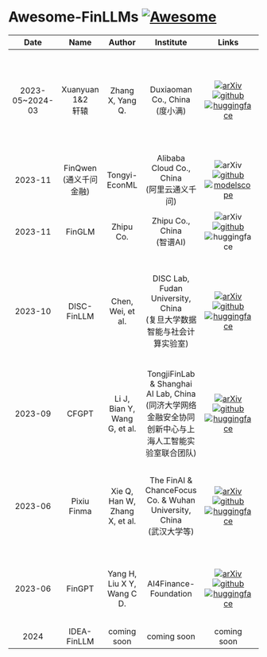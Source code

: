 # Awesome-FinLLMs [![Awesome](https://awesome.re/badge.svg)](https://awesome.re)

|  Date  | Name |      Author       |    Institute    | Links  | Paper
| :-----: | :-----: | :------------------: | :--------------: | :--------------: | :---------------------------------------------------------------------------------------------------------------------------------------------------------------------------------- | 
| 2023-05~2024-03 | Xuanyuan 1&2 <br/>轩辕 | Zhang X, Yang Q.  | Duxiaoman Co., China<br/>(度小满) |[![arXiv](https://img.shields.io/badge/Arxiv-2305.12002-b31b1b.svg?logo=arXiv)](https://arxiv.org/abs/2305.12002)[![github](https://img.shields.io/github/stars/Duxiaoman-DI/XuanYuan.svg?style=social)](https://github.com/Duxiaoman-DI/XuanYuan)[![huggingface](https://img.shields.io/badge/🤗-Model%206B~70B-yellow.svg)](https://huggingface.co/Duxiaoman-DI/XuanYuan2-70B-Chat) |XuanYuan 2.0: A Large Chinese Financial Chat Model with Hundreds of Billions Parameters |
| 2023-11 | FinQwen<br/>(通义千问金融) | Tongyi-EconML | Alibaba Cloud Co., China<br/>(阿里云通义千问) | ![arXiv](https://img.shields.io/badge/Arxiv-None-b31b1b.svg?logo=arXiv)[![github](https://img.shields.io/github/stars/Tongyi-EconML/FinQwen.svg?style=social)](https://github.com/Tongyi-EconML/FinQwen)[![modelscope](https://img.shields.io/badge/🤖-Model%2014B-blue.svg)](https://modelscope.cn/models/TongyiFinance/Tongyi-Finance-14B-Chat/) | [2023博金大模型挑战赛](https://tianchi.aliyun.com/competition/entrance/532164) | 
| 2023-11 | FinGLM | Zhipu Co. | Zhipu Co., China<br/>(智谱AI) | ![arXiv](https://img.shields.io/badge/Arxiv-None-b31b1b.svg?logo=arXiv)[![github](https://img.shields.io/github/stars/MetaGLM/FinGLM.svg?style=social)](https://github.com/MetaGLM/FinGLM)![huggingface](https://img.shields.io/badge/🤗-None-yellow.svg) | [SMP 2023 ChatGLM金融大模型挑战赛](https://tianchi.aliyun.com/competition/entrance/532126) |
| 2023-10 | DISC-FinLLM| Chen, Wei, et al. | DISC Lab, Fudan University, China<br/>(复旦大学数据智能与社会计算实验室) | [![arXiv](https://img.shields.io/badge/Arxiv-2310.15205-b31b1b.svg?logo=arXiv)](https://arxiv.org/abs/2310.15205)[![github](https://img.shields.io/github/stars/FudanDISC/DISC-FinLLM.svg?style=social)](https://github.com/FudanDISC/DISC-FinLLM)[![huggingface](https://img.shields.io/badge/🤗-Model%2013B-yellow.svg)](https://huggingface.co/Go4miii/DISC-FinLLM) | Disc-finllm: A chinese financial large language model based on multiple experts fine-tuning |
| 2023-09 | CFGPT | Li J, Bian Y, Wang G, et al. | TongjiFinLab & Shanghai AI Lab, China<br/>(同济大学网络金融安全协同创新中心与上海人工智能实验室联合团队) | [![arXiv](https://img.shields.io/badge/Arxiv-2309.10654-b31b1b.svg?logo=arXiv)](https://arxiv.org/abs/2309.10654)[![github](https://img.shields.io/github/stars/TongjiFinLab/CFGPT.svg?style=social)](https://github.com/TongjiFinLab/CFGPT)[![huggingface](https://img.shields.io/badge/🤗-Model%207B-yellow.svg)](https://huggingface.co/TongjiFinLab/CFGPT1-sft-7B-Full) | Cfgpt: Chinese financial assistant with large language model |
| 2023-06 | Pixiu Finma | Xie Q, Han W, Zhang X, et al.  | The FinAI & ChanceFocus Co. & Wuhan University, China<br/>(武汉大学等) | [![arXiv](https://img.shields.io/badge/Arxiv-2306.05443-b31b1b.svg?logo=arXiv)](https://arxiv.org/abs/2306.05443)[![github](https://img.shields.io/github/stars/The-FinAI/PIXIU.svg?style=social)](https://github.com/The-FinAI/PIXIU)[![huggingface](https://img.shields.io/badge/🤗-Model%207B-yellow.svg)](https://huggingface.co/ChanceFocus/finma-7b-full) | Pixiu: A large language model, instruction data and evaluation benchmark for finance | 
| 2023-06 | FinGPT | Yang H, Liu X Y, Wang C D. | AI4Finance-Foundation | [![arXiv](https://img.shields.io/badge/Arxiv-2306.06031-b31b1b.svg?logo=arXiv)](https://arxiv.org/abs/2306.06031)[![github](https://img.shields.io/github/stars/AI4Finance-Foundation/FinGPT.svg?style=social)](https://github.com/AI4Finance-Foundation/FinGPT)[![huggingface](https://img.shields.io/badge/🤗-Model%207B%20lora-yellow.svg)](https://huggingface.co/FinGPT/fingpt-mt_llama2-7b_lora) | Fingpt: Open-source financial large language models |
| 2024 | IDEA-FinLLM | coming soon | coming soon | coming soon | coming soon |






<!-- ## ✨ Star History -->
<!-- [![Star History](https://api.star-history.com/svg?repos=IDEA-FinAI/Awesome-FinLLMs&type=Date)](https://star-history.com/#IDEA-FinAI/Awesome-FinLLMs&Date) -->

